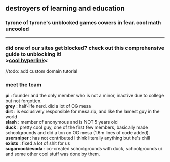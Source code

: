 ## destroyers of learning and education
### tyrone of tyrone's unblocked games cowers in fear. cool math uncooled
---
### did one of our sites get blocked? check out this comprehensive guide to unblocking it! <br> >[cool hyperlink](https://github.com/Bored-Entertainment/.github/blob/main/unblock.md)<
//todo: add custom domain tutorial
### meet the team
**pi** : founder and the only member who is not a minor, inactive due to college but not forgotten. <br>
**grey** : half-life nerd. did a lot of OG mesa <br>
**dirt** : is exclusively responsible for mesa.rip, and like the lamest guy in the world<br>
**slash** : member of anonymous and is NOT 5 years old <br>
**duck** : pretty cool guy, one of the first few members, basically made schoolgrounds and did a ton on OG mesa (1.6m lines of code added).<br>
**usersniper** : has not contributed i think literally anything but he's chill <br>
**exists** : fixed a lot of shit for us <br>
**sugarcookiesoda** : co-created schoolgrounds with duck, schoolgrounds ui and some other cool stuff was done by them.
